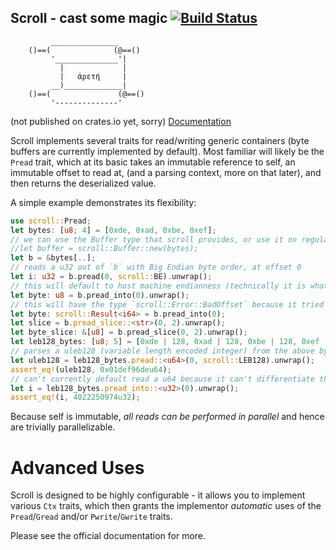 ## Scroll - cast some magic [![Build Status](https://travis-ci.org/m4b/scroll.svg?branch=master)](https://travis-ci.org/m4b/scroll)

```
         _______________
    ()==(              (@==()
         '______________'|
           |             |
           |   ἀρετή     |
         __)_____________|
    ()==(               (@==()
         '--------------'

```

(not published on crates.io yet, sorry)
[Documentation](https://docs.rs/scroll)

Scroll implements several traits for read/writing generic containers (byte buffers are currently implemented by default). Most familiar will likely be the `Pread` trait, which at its basic takes an immutable reference to self, an immutable offset to read at, (and a parsing context, more on that later), and then returns the deserialized value.

A simple example demonstrates its flexibility:

```rust
use scroll::Pread;
let bytes: [u8; 4] = [0xde, 0xad, 0xbe, 0xef];
// we can use the Buffer type that scroll provides, or use it on regular byte slices (or anything that impl's `AsRef<[u8]>`)
//let buffer = scroll::Buffer::new(bytes);
let b = &bytes[..];
// reads a u32 out of `b` with Big Endian byte order, at offset 0
let i: u32 = b.pread(0, scroll::BE).unwrap();
// this will default to host machine endianness (technically it is whatever default `Ctx` the target type is impl'd for)
let byte: u8 = b.pread_into(0).unwrap();
// this will have the type `scroll::Error::BadOffset` because it tried to read beyond the bound
let byte: scroll::Result<i64> = b.pread_into(0);
let slice = b.pread_slice::<str>(0, 2).unwrap();
let byte_slice: &[u8] = b.pread_slice(0, 2).unwrap();
let leb128_bytes: [u8; 5] = [0xde | 128, 0xad | 128, 0xbe | 128, 0xef | 128, 0x1];
// parses a uleb128 (variable length encoded integer) from the above bytes
let uleb128 = leb128_bytes.pread::<u64>(0, scroll::LEB128).unwrap();
assert_eq!(uleb128, 0x01def96deu64);
// can't currently default read a u64 because it can't differentiate the context, e.g., whether it should be parsed as a `scroll::LEB128` or `scroll::LE` or `scroll::BE`
let i = leb128_bytes.pread_into::<u32>(0).unwrap();
assert_eq!(i, 4022250974u32);
```

Because self is immutable, _all reads can be performed in parallel_ and hence are trivially parallelizable.

# Advanced Uses

Scroll is designed to be highly configurable - it allows you to implement various `Ctx` traits, which then grants the implementor _automatic_ uses of the `Pread`/`Gread` and/or `Pwrite`/`Gwrite` traits.

Please see the official documentation for more.